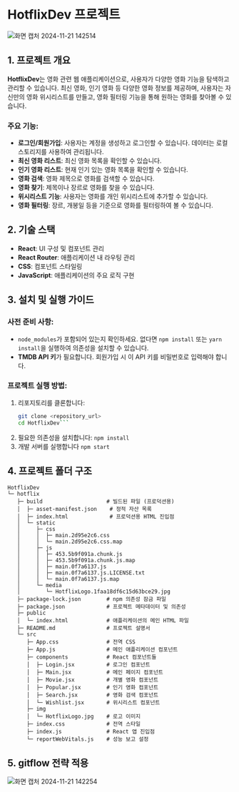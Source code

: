 # HotflixDev 프로젝트
![화면 캡처 2024-11-21 142514](https://github.com/user-attachments/assets/c3c15b6c-93d3-4e07-bbe0-c5979ec104e2)
## 1. 프로젝트 개요

**HotflixDev**는 영화 관련 웹 애플리케이션으로, 사용자가 다양한 영화 기능을 탐색하고 관리할 수 있습니다. 최신 영화, 인기 영화 등 다양한 영화 정보를 제공하며, 사용자는 자신만의 영화 위시리스트를 만들고, 영화 필터링 기능을 통해 원하는 영화를 찾아볼 수 있습니다.

### 주요 기능:
- **로그인/회원가입**: 사용자는 계정을 생성하고 로그인할 수 있습니다. 데이터는 로컬 스토리지를 사용하여 관리됩니다.
- **최신 영화 리스트**: 최신 영화 목록을 확인할 수 있습니다.
- **인기 영화 리스트**: 현재 인기 있는 영화 목록을 확인할 수 있습니다.
- **영화 검색**: 영화 제목으로 영화를 검색할 수 있습니다.
- **영화 찾기**: 제목이나 장르로 영화를 찾을 수 있습니다.
- **위시리스트 기능**: 사용자는 영화를 개인 위시리스트에 추가할 수 있습니다.
- **영화 필터링**: 장르, 개봉일 등을 기준으로 영화를 필터링하여 볼 수 있습니다.

## 2. 기술 스택

- **React**: UI 구성 및 컴포넌트 관리
- **React Router**: 애플리케이션 내 라우팅 관리
- **CSS**: 컴포넌트 스타일링
- **JavaScript**: 애플리케이션의 주요 로직 구현

## 3. 설치 및 실행 가이드

### 사전 준비 사항:
- `node_modules`가 포함되어 있는지 확인하세요. 없다면 `npm install` 또는 `yarn install`을 실행하여 의존성을 설치할 수 있습니다.
- **TMDB API 키**가 필요합니다. 회원가입 시 이 API 키를 비밀번호로 입력해야 합니다.

### 프로젝트 실행 방법:
  1. 리포지토리를 클론합니다:
     ```bash
     git clone <repository_url>
     cd HotflixDev```
  2. 필요한 의존성을 설치합니다:
  ```npm install```
  3. 개발 서버를 실행합니다
  ```npm start```

## 4. 프로젝트 폴더 구조
```
HotflixDev
└─ hotflix
   ├─ build                    # 빌드된 파일 (프로덕션용)
   │  ├─ asset-manifest.json    # 정적 자산 목록
   │  ├─ index.html             # 프로덕션용 HTML 진입점
   │  └─ static
   │     ├─ css
   │     │  ├─ main.2d95e2c6.css
   │     │  └─ main.2d95e2c6.css.map
   │     ├─ js
   │     │  ├─ 453.5b9f091a.chunk.js
   │     │  ├─ 453.5b9f091a.chunk.js.map
   │     │  ├─ main.0f7a6137.js
   │     │  ├─ main.0f7a6137.js.LICENSE.txt
   │     │  └─ main.0f7a6137.js.map
   │     └─ media
   │        └─ HotflixLogo.1faa18df6c15d63bce29.jpg
   ├─ package-lock.json        # npm 의존성 잠금 파일
   ├─ package.json             # 프로젝트 메타데이터 및 의존성
   ├─ public
   │  └─ index.html            # 애플리케이션의 메인 HTML 파일
   ├─ README.md                # 프로젝트 설명서
   └─ src
      ├─ App.css               # 전역 CSS
      ├─ App.js                # 메인 애플리케이션 컴포넌트
      ├─ components            # React 컴포넌트들
      │  ├─ Login.jsx          # 로그인 컴포넌트
      │  ├─ Main.jsx           # 메인 페이지 컴포넌트
      │  ├─ Movie.jsx          # 개별 영화 컴포넌트
      │  ├─ Popular.jsx        # 인기 영화 컴포넌트
      │  ├─ Search.jsx         # 영화 검색 컴포넌트
      │  └─ Wishlist.jsx       # 위시리스트 컴포넌트
      ├─ img
      │  └─ HotflixLogo.jpg    # 로고 이미지
      ├─ index.css             # 전역 스타일
      ├─ index.js              # React 앱 진입점
      └─ reportWebVitals.js    # 성능 보고 설정
```
## 5. gitflow 전략 적용
![화면 캡처 2024-11-21 142254](https://github.com/user-attachments/assets/d5e5a2bf-b49e-42c6-87ef-692fe8cb09cb)
